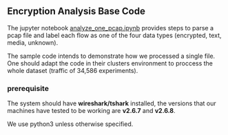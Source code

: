 ## Encryption Analysis Base Code

The jupyter notebook [analyze_one_pcap.ipynb](analyze_one_pcap.ipynb) provides steps to parse a pcap file and label each flow as one of the four data types (encrypted, text, media, unknown).

The sample code intends to demonstrate how we processed a single file. One should adapt the code in their clusters environment to proccess the whole dataset (traffic of 34,586 experiments).    

### prerequisite

The system should have **wireshark/tshark** installed, the versions that our machines have tested to be working are **v2.6.7** and **v2.6.8**.     

We use python3 unless otherwise specified.